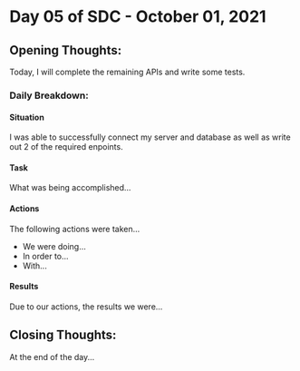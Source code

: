 # Day 05 of SDC - October 01, 2021

## Opening Thoughts:

Today, I will complete the remaining APIs and write some tests.

### Daily Breakdown:

#### Situation

I was able to successfully connect my server and database as well as write out 2 of the required enpoints.

#### Task

What was being accomplished...

#### Actions

The following actions were taken...

- We were doing...
- In order to...
- With...

#### Results

Due to our actions, the results we were...

## Closing Thoughts:

At the end of the day...